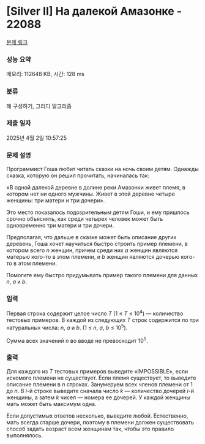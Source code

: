 # [Silver II] На далекой Амазонке - 22088 

[문제 링크](https://www.acmicpc.net/problem/22088) 

### 성능 요약

메모리: 112648 KB, 시간: 128 ms

### 분류

해 구성하기, 그리디 알고리즘

### 제출 일자

2025년 4월 2일 10:57:25

### 문제 설명

<p>Программист Гоша любит читать сказки на ночь своим детям. Однажды сказка, которую он решил прочитать, начиналась так:</p>

<p>«В одной далекой деревне в долине реки Амазонки живет племя, в котором нет ни одного мужчины. Живет в этой деревне четыре женщины: три матери и три дочери».</p>

<p>Это место показалось подозрительным детям Гоши, и ему пришлось срочно объяснять, как среди четырех человек может быть одновременно три матери и три дочери.</p>

<p>Предполагая, что дальше в сказке может быть описание других деревень, Гоша хочет научиться быстро строить пример племени, в котором всего <i>n</i> женщин, причем среди них <i>a</i> женщин являются матерью кого-то в этом племени, и <i>b</i> женщин являются дочерью кого-то в этом племени.</p>

<p>Помогите ему быстро придумывать пример такого племени для данных <i>n</i>, <i>a</i> и <i>b</i>.</p>

### 입력 

 <p>Первая строка содержит целое число <i>T</i> (1 ≤ <i>T</i> ≤ 10<sup>4</sup>) — количество тестовых примеров. В каждой из следующих <i>T</i> строк содержится по три натуральных числа: <i>n</i>, <i>a</i> и <i>b</i>. (1 ≤ <i>n</i>, <i>a</i>, <i>b</i> ≤ 10<sup>5</sup>).</p>

<p>Сумма всех значений <i>n</i> во вводе не превосходит 10<sup>5</sup>.</p>

### 출력 

 <p>Для каждого из <i>T</i> тестовых примеров выведите «IMPOSSIBLE», если искомого племени не существует. Если племя существует, то выведите описание племени в <i>n</i> строках. Занумеруем всех членов племени от 1 до <i>n</i>. В <i>i</i>-й строке выведите сначала число <i>k</i> — количество дочерей <i>i</i>-й женщины, а затем <i>k</i> чисел — номера ее дочерей. У каждой женщины мать может быть максимум одна.</p>

<p>Если допустимых ответов несколько, выведите любой. Естественно, мать всегда старше дочери, поэтому в племени должен существовать способ задать возраст всем женщинам так, чтобы это правило выполнялось.</p>

